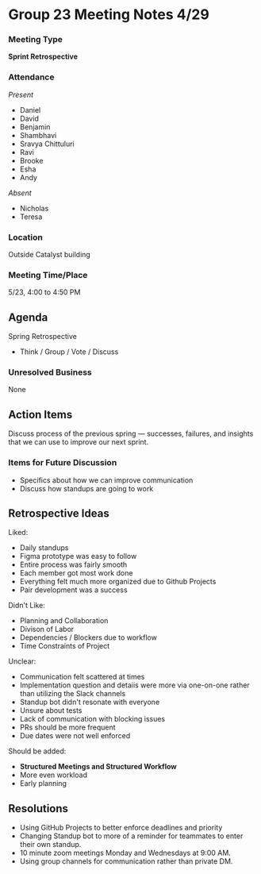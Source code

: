 # Group 23 Meeting Notes 4/29

### Meeting Type

**Sprint Retrospective**

### Attendance

_Present_

- Daniel
- David
- Benjamin
- Shambhavi
- Sravya Chittuluri
- Ravi
- Brooke
- Esha
- Andy

_Absent_

- Nicholas
- Teresa

### Location

Outside Catalyst building

### Meeting Time/Place

5/23, 4:00 to 4:50 PM
## Agenda

Spring Retrospective

- Think / Group / Vote / Discuss

### Unresolved Business

None

## Action Items

Discuss process of the previous spring — successes, failures, and insights that we can use to improve our next sprint.


### Items for Future Discussion

- Specifics about how we can improve communication
- Discuss how standups are going to work
  
## Retrospective Ideas

Liked:

- Daily standups
- Figma prototype was easy to follow
- Entire process was fairly smooth
- Each member got most work done
- Everything felt much more organized due to Github Projects
- Pair development was a success

Didn't Like:

- Planning and Collaboration
- Divison of Labor
- Dependencies / Blockers due to workflow
- Time Constraints of Project

Unclear:

- Communication felt scattered at times
- Implementation question and detaiis were more via one-on-one rather than utilizing the Slack channels
- Standup bot didn't resonate with everyone
- Unsure about tests
- Lack of communication with blocking issues
- PRs should be more frequent
- Due dates were not well enforced

Should be added:

- **Structured Meetings and Structured Workflow**
- More even workload
- Early planning

## Resolutions

- Using GitHub Projects to better enforce deadlines and priority
- Changing Standup bot to more of a reminder for teammates to enter their own standup.
- 10 minute zoom meetings Monday and Wednesdays at 9:00 AM.
- Using group channels for communication rather than private DM.
